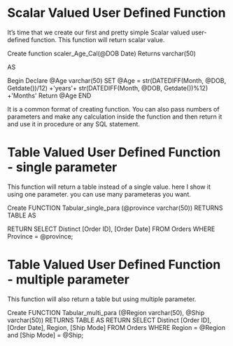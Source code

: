 # Scalar Valued User Defined Function
It’s time that we create our first and pretty simple Scalar valued user-defined function. This function will return scalar value.

Create function scaler_Age_Cal(@DOB Date)
Returns varchar(50)

AS

Begin
Declare @Age varchar(50)
SET @Age = str(DATEDIFF(Month, @DOB, Getdate())/12) +'years'+ str(DATEDIFF(Month, @DOB, Getdate())%12) +'Months'
Return @Age
END

It is a common format of creating function. You can also pass numbers of parameters and make any calculation inside the function
and then return it and use it in procedure or any SQL statement.

# Table Valued User Defined Function - single parameter
This function will return a table instead of a single value. here I show it using one parameter. you can use many parameteras you want.

Create FUNCTION Tabular_single_para (@province varchar(50))
RETURNS TABLE AS

RETURN
  SELECT Distinct [Order ID], [Order Date] 
	FROM Orders
	WHERE Province = @province;
  
 
# Table Valued User Defined Function - multiple parameter
This function will also return a table but using multiple parameter.

Create FUNCTION Tabular_multi_para (@Region varchar(50), @Ship varchar(50))
RETURNS TABLE AS
RETURN
	SELECT Distinct [Order ID], [Order Date], Region, [Ship Mode] 
	FROM Orders
	WHERE Region = @Region and [Ship Mode] = @Ship;
